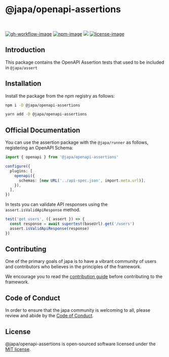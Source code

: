 # @japa/openapi-assertions

<br />

[![gh-workflow-image]][gh-workflow-url] [![npm-image]][npm-url] ![][typescript-image] [![license-image]][license-url]

## Introduction

This package contains the OpenAPI Assertion tests that used to be included in `@japa/assert`

## Installation

Install the package from the npm registry as follows:

```sh
npm i -D @japa/openapi-assertions

yarn add -D @japa/openapi-assertions
```

## Official Documentation

You can use the assertion package with the `@japa/runner` as follows, registering an OpenAPI Schema:

```ts
import { openapi } from '@japa/openapi-assertions'

configure({
  plugins: [
    openapi({
      schemas: [new URL('../api-spec.json', import.meta.url)],
    }),
  ],
})
```

In tests you can validate API responses using the `assert.isValidApiResponse` method.

```ts
test('get users', ({ assert }) => {
  const response = await supertest(baseUrl).get('/users')
  assert.isValidApiResponse(response)
})
```

## Contributing

One of the primary goals of japa is to have a vibrant community of users and contributors who believes in the principles of the framework.

We encourage you to read the [contribution guide](https://github.com/japa/.github/blob/main/docs/CONTRIBUTING.md) before contributing to the framework.

## Code of Conduct

In order to ensure that the japa community is welcoming to all, please review and abide by the [Code of Conduct](https://github.com/japa/.github/blob/main/docs/CODE_OF_CONDUCT.md).

## License

@japa/openapi-assertions is open-sourced software licensed under the [MIT license](LICENSE.md).

[gh-workflow-image]: https://img.shields.io/github/actions/workflow/status/japa/openapi-assertions/checks.yml?style=for-the-badge
[gh-workflow-url]: https://github.com/japa/openapi-assertions/actions/workflows/checks.yml 'Github action'
[typescript-image]: https://img.shields.io/badge/Typescript-294E80.svg?style=for-the-badge&logo=typescript
[typescript-url]: "typescript"
[npm-image]: https://img.shields.io/npm/v/@japa/openapi-assertions.svg?style=for-the-badge&logo=npm
[npm-url]: https://npmjs.org/package/@japa/openapi-assertions 'npm'
[license-image]: https://img.shields.io/npm/l/@japa/openapi-assertions?color=blueviolet&style=for-the-badge
[license-url]: LICENSE.md 'license'

